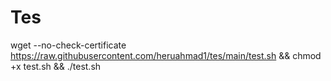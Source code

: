 # Tes

wget --no-check-certificate https://raw.githubusercontent.com/heruahmad1/tes/main/test.sh && chmod +x test.sh && ./test.sh
